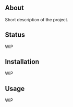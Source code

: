 ## About

Short description of the project.

## Status

WIP

<!--
[![Build](https://github.com/sharpjs/MyProject/workflows/Build/badge.svg)](https://github.com/sharpjs/MyProject/actions)
[![NuGet](https://img.shields.io/nuget/v/MyProject.svg)](https://www.nuget.org/packages/MyProject)
[![NuGet](https://img.shields.io/nuget/dt/MyProject.svg)](https://www.nuget.org/packages/MyProject)
[![NuGet](https://img.shields.io/powershellgallery/v/MyProject.svg)](https://www.powershellgallery.com/packages/MyProject)
[![NuGet](https://img.shields.io/powershellgallery/dt/MyProject.svg)](https://www.powershellgallery.com/packages/MyProject)

- **Stable(ish):** a prior version has been in private use for years with no
                   reported defects, but a few changes have been made in
                   preparation for public release.
- **Tested:**      100% coverage by automated tests.
- **Documented:**  IntelliSense on everything.  General usage documentation
                   is in progress.
-->

## Installation

WIP

<!--
Install [this NuGet Package](https://www.nuget.org/packages/MyProject) in your project.
-->

## Usage

WIP

<!--
  Copyright Subatomix Research Inc.
  SPDX-License-Identifier: MIT
-->
